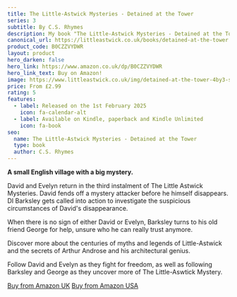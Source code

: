 ```yaml
---
title: The Little-Astwick Mysteries - Detained at the Tower
series: 3
subtitle: By C.S. Rhymes
description: My book "The Little-Astwick Mysteries - Detained at the Tower" is available now for pre-order from the Amazon Kindle store.
canonical_url: https://littleastwick.co.uk/books/detained-at-the-tower
product_code: B0CZZVYDWR
layout: product
hero_darken: false
hero_link: https://www.amazon.co.uk/dp/B0CZZVYDWR
hero_link_text: Buy on Amazon!
image: https://www.littleastwick.co.uk/img/detained-at-the-tower-4by3-shadow.jpg
price: From £2.99
rating: 5
features:
  - label: Released on the 1st February 2025
    icon: fa-calendar-alt
  - label: Available on Kindle, paperback and Kindle Unlimited
    icon: fa-book
seo:
  name: The Little-Astwick Mysteries - Detained at the Tower
  type: book
  author: C.S. Rhymes
---
```


**A small English village with a big mystery.**

David and Evelyn return in the third instalment of The Little Astwick Mysteries. David fends off a mystery attacker before he himself disappears. DI Barksley gets called into action to investigate the suspicious circumstances of David's disappearance.

When there is no sign of either David or Evelyn, Barksley turns to his old friend George for help, unsure who he can really trust anymore.

Discover more about the centuries of myths and legends of Little-Astwick and the secrets of Arthur Androse and his architectural genius.

Follow David and Evelyn as they fight for freedom, as well as following Barksley and George as they uncover more of The Little-Aswtick Mystery.

<div class="buttons is-centered">
<a href="https://www.amazon.co.uk/dp/B0CZZVYDWR" class="button is-info" target="_blank">Buy from Amazon UK</a>
<a href="https://www.amazon.com/dp/B0CZZVYDWR" class="button is-info" target="_blank">Buy from Amazon USA</a>
</div>

